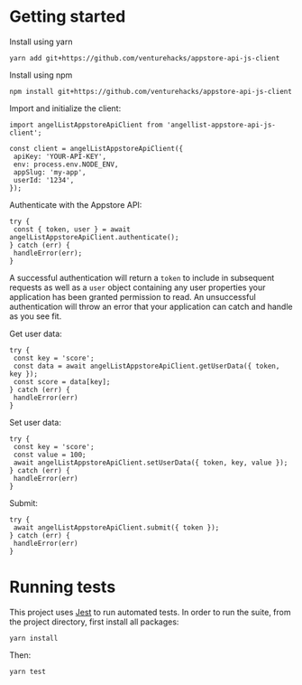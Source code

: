 # Getting started
Install using yarn
```
yarn add git+https://github.com/venturehacks/appstore-api-js-client
```
Install using npm
```
npm install git+https://github.com/venturehacks/appstore-api-js-client
```
Import and initialize the client:
```
import angelListAppstoreApiClient from 'angellist-appstore-api-js-client';

const client = angelListAppstoreApiClient({
 apiKey: 'YOUR-API-KEY',
 env: process.env.NODE_ENV,
 appSlug: 'my-app',
 userId: '1234',
});
```
Authenticate with the Appstore API:
```
try {
 const { token, user } = await angelListAppstoreApiClient.authenticate();
} catch (err) {
 handleError(err);
}
```
A successful authentication will return a `token` to include in subsequent requests as well as a `user` object containing any user properties your application has been granted permission to read. An unsuccessful authentication will throw an error that your application can catch and handle as you see fit.

Get user data:
```
try {
 const key = 'score';
 const data = await angelListAppstoreApiClient.getUserData({ token, key });
 const score = data[key];
} catch (err) {
 handleError(err)
}
```
Set user data:
```
try {
 const key = 'score';
 const value = 100;
 await angelListAppstoreApiClient.setUserData({ token, key, value });
} catch (err) {
 handleError(err)
}
```
Submit:
```
try {
 await angelListAppstoreApiClient.submit({ token });
} catch (err) {
 handleError(err)
}
```
# Running tests
This project uses [Jest](https://github.com/facebook/jest) to run automated tests. In order to run the suite, from the project directory, first install all packages:
```
yarn install
```
Then:
```
yarn test
```
